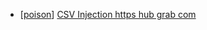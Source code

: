 * [[poison](https://hackerone.com/poison)] [CSV Injection https  hub grab com](https://hackerone.com/reports/244292)
